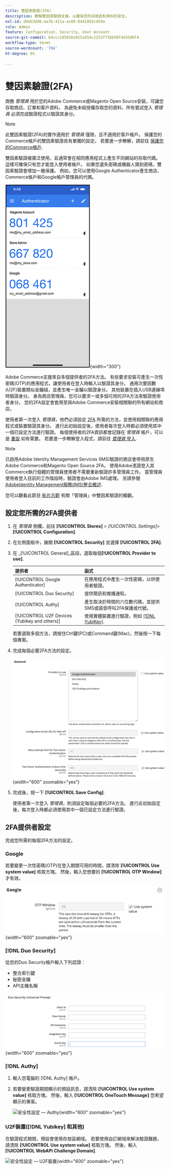 ```yaml
---
title: 雙因素驗證(2FA)
description: 瞭解雙因素驗證支援，以確保您的存放區和資料的安全。
exl-id: d9eb3dd6-4a7b-411a-ac08-0441803cd59a
role: Admin
feature: Configuration, Security, User Account
source-git-commit: 64ccc2d5016e915a554c2253773bb50f4d33d6f4
workflow-type: tm+mt
source-wordcount: '704'
ht-degree: 0%

---
```


# 雙因素驗證(2FA)

商務 _管理員_ 用於您的Adobe Commerce或Magento Open Source安裝，可讓您存取商店、訂單和客戶資料。 為避免未經授權存取您的資料，所有嘗試登入 _管理員_ 必須完成驗證程式以驗證其身分。

>[!NOTE]
>
>此雙因素驗證(2FA)的實作適用於 _管理員_ 僅限，且不適用於客戶帳戶。 保護您的Commerce帳戶的雙因素驗證具有單獨的設定。 若要進一步瞭解，請前往 [保護您的Commerce帳戶](../getting-started/commerce-account-secure.md).

雙因素驗證被廣泛使用，且通常會在相同應用程式上產生不同網站的存取代碼。 這樣可確保只有您才能登入使用者帳戶。 如果您遺失密碼或機器人猜到密碼，雙因素驗證會增加一層保護。 例如，您可以使用Google Authenticator產生商店、Commerce帳戶和Google帳戶管理員的代碼。

![安全性設定iphone - 2FA](./assets/google-authenticator-iphone.png){width="300"}

Adobe Commerce支援來自多個提供者的2FA方法。 有些要求安裝可產生一次性密碼(OTP)的應用程式，讓使用者在登入時輸入以驗證其身分。 通用次要因數(U2F)裝置類似金鑰組，並產生唯一金鑰以驗證身分。 其他裝置在插入USB連線埠時驗證身分。 身為商店管理員，您可以要求一或多個可用的2FA方法來驗證使用者身分。 您的2FA設定會套用至與Adobe Commerce安裝相關聯的所有網站和商店。

使用者第一次登入 _管理員_，他們必須設定 [2FA](../configuration-reference/security/2fa.md) 所需的方法，並使用相關聯的應用程式或裝置驗證其身分。 進行此初始設定後，使用者每次登入時都必須使用其中一個已設定方法進行驗證。 每個使用者的2FA資訊都會記錄在 _管理員_ 帳戶，可以是 [重設](security-two-factor-authentication-manage.md) 如有需要。 若要進一步瞭解登入程式，請前往 [_管理員_ 登入](../getting-started/admin-signin.md).

>[!NOTE]
>
>已啟用Adobe Identity Management Services (IMS)驗證的商店會停用原生Adobe Commerce和Magento Open Source 2FA。 使用Adobe憑證登入其Commerce執行個體的管理員使用者不需要重新驗證許多管理員工作。 當管理員使用者登入目前的工作階段時，驗證會由Adobe IMS處理。 另請參閱 [AdobeIdentity Management服務(IMS)整合概述](https://experienceleague.adobe.com/docs/commerce-admin/start/admin/ims/adobe-ims-integration-overview.html).

您可以觀看此節目 [影片示範](https://video.tv.adobe.com/v/339104?quality=12&learn=on) 有關「管理員」中雙因素驗證的概觀。

## 設定您所需的2FA提供者

1. 在 _管理員_ 側欄，前往 **[!UICONTROL Stores]** > _[!UICONTROL Settings]_>**[!UICONTROL Configuration]**.

1. 在左側面板中，展開 **[!UICONTROL Security]** 並選擇 **[!UICONTROL 2FA]**.

1. 在 _[!UICONTROL General]_區段，選取每個&#x200B;**[!UICONTROL Provider to use]**.

   | 提供者 | 函式 |
   |--- |--- |
   | [!UICONTROL Google Authenticator] | 在應用程式中產生一次性密碼，以供使用者驗證。 |
   | [!UICONTROL Duo Security] | 提供簡訊和推播通知。 |
   | [!UICONTROL Authy] | 產生取決於時間的六位數代碼，並提供SMS或語音呼叫2FA保護或代號。 |
   | [!UICONTROL U2F Devices (Yubikey and others)] | 使用實體裝置進行驗證，例如 [[!DNL YubiKey]](https://www.yubico.com/). |

   若要選取多個方法，請按住Ctrl鍵(PC)或Command鍵(Mac)，然後按一下每個專案。

1. 完成每個必要2FA方法的設定。

   ![安全性設定 — 2FA](../configuration-reference/security/assets/2fa-general.png){width="600" zoomable="yes"}

1. 完成後，按一下 **[!UICONTROL Save Config]**.

   使用者第一次登入 _管理員_，則須設定每個必要的2FA方法。 進行此初始設定後，每次登入時都必須使用其中一個已設定方法進行驗證。

## 2FA提供者設定

完成您所需的每個2FA方法的設定。

### Google

若要變更一次性密碼(OTP)在登入期間可用的時間，請清除 **[!UICONTROL Use system value]** 核取方塊。 然後，輸入您想要的 **[!UICONTROL OTP Window]** 才有效。

![安全性設定 — Google](../configuration-reference/security/assets/2fa-google.png){width="600" zoomable="yes"}

### [!DNL Duo Security]

從您的Duo Security帳戶輸入下列認證：

- 整合索引鍵
- 秘密金鑰
- API主機名稱

![安全性組態 — Duo](../configuration-reference/security/assets/2fa-duo-security.png){width="600" zoomable="yes"}

### [!DNL Authy]

1. 輸入您電腦的 [!DNL Authy] 帳戶。

1. 若要變更驗證期間顯示的預設訊息，請清除 **[!UICONTROL Use system value]** 核取方塊。 然後，輸入 **[!UICONTROL OneTouch Message]** 您希望顯示的專案。

   ![安全性設定 — Authy](../configuration-reference/security/assets/2fa-authy.png){width="600" zoomable="yes"}

### U2F裝置([!DNL Yubikey] 和其他)

在驗證程式期間，預設會使用存放區網域。 若要使用自訂網域來解決驗證難題，請清除 **[!UICONTROL Use system value]** 核取方塊。 然後，輸入 **[!UICONTROL WebAPi Challenge Domain]**.

![安全性設定 — U2F裝置](../configuration-reference/security/assets/2fa-u2f-key.png){width="600" zoomable="yes"}
